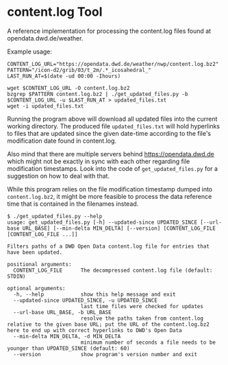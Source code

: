 # content.log Tool

A reference implementation for processing the content.log files found at opendata.dwd.de/weather.

Example usage:

```
CONTENT_LOG_URL="https://opendata.dwd.de/weather/nwp/content.log.bz2"
PATTERN="/icon-d2/grib/03/t_2m/.*_icosahedral_"
LAST_RUN_AT=$(date -ud 00:00 -Ihours)

wget $CONTENT_LOG_URL -O content.log.bz2
bzgrep $PATTERN content.log.bz2 | ./get_updated_files.py -b $CONTENT_LOG_URL -u $LAST_RUN_AT > updated_files.txt
wget -i updated_files.txt
```

Running the program above will download all updated files into the current working directory. The produced file
`updated_files.txt` will hold hyperlinks to files that are updated since the given date-time according
to the file's modification date found in content.log.

Also mind that there are multiple servers behind https://opendata.dwd.de which might not be exactly in sync with each
other regarding file modification timestamps. Look into the code of `get_updated_files.py` for a suggestion on how to
deal with that.

While this program relies on the file modification timestamp dumped into `content.log.bz2`, it might be more feasible
to process the data reference time that is contained in the filenames instead.

```
$ ./get_updated_files.py --help
usage: get_updated_files.py [-h] --updated-since UPDATED_SINCE [--url-base URL_BASE] [--min-delta MIN_DELTA] [--version] [CONTENT_LOG_FILE [CONTENT_LOG_FILE ...]]

Filters paths of a DWD Open Data content.log file for entries that have been updated.

positional arguments:
  CONTENT_LOG_FILE      The decompressed content.log file (default: STDIN)

optional arguments:
  -h, --help            show this help message and exit
  --updated-since UPDATED_SINCE, -u UPDATED_SINCE
                        last time files were checked for updates
  --url-base URL_BASE, -b URL_BASE
                        resolve the paths taken from content.log relative to the given base URL; put the URL of the content.log.bz2 here to end up with correct hyperlinks to DWD's Open Data
  --min-delta MIN_DELTA, -d MIN_DELTA
                        minimum number of seconds a file needs to be younger than UPDATED_SINCE (default: 60)
  --version             show program's version number and exit
```